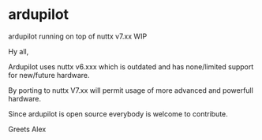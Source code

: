 # ardupilot

ardupilot running on top of nuttx v7.xx WIP


Hy all,


Ardupilot uses nuttx v6.xxx which is outdated and has none/limited support for new/future hardware.

By porting to nuttx V7.xx will permit usage of more advanced and powerfull hardware.

Since ardupilot is open source everybody is welcome to contribute.



Greets Alex
